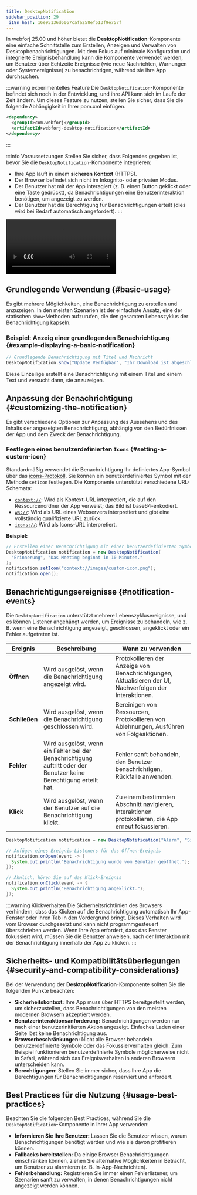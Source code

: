 ```yaml
---
title: DesktopNotification
sidebar_position: 29
_i18n_hash: 16e95136d6067cafa258ef513f9e757f
---
```

<DocChip chip='since' label='25.00' />
<DocChip chip='experimental' />
<JavadocLink type="desktop-notification" location="com/webforj/component/desktopnotification/DesktopNotification" top='true'/>

In webforj 25.00 und höher bietet die **DesktopNotification**-Komponente eine einfache Schnittstelle zum Erstellen, Anzeigen und Verwalten von Desktopbenachrichtigungen. Mit dem Fokus auf minimale Konfiguration und integrierte Ereignisbehandlung kann die Komponente verwendet werden, um Benutzer über Echtzeite Ereignisse (wie neue Nachrichten, Warnungen oder Systemereignisse) zu benachrichtigen, während sie Ihre App durchsuchen.

:::warning experimentelles Feature
Die `DesktopNotification`-Komponente befindet sich noch in der Entwicklung, und ihre API kann sich im Laufe der Zeit ändern. Um dieses Feature zu nutzen, stellen Sie sicher, dass Sie die folgende Abhängigkeit in Ihrer pom.xml einfügen.

```xml
<dependency>
  <groupId>com.webforj</groupId>
  <artifactId>webforj-desktop-notification</artifactId>
</dependency>
```
:::

:::info Voraussetzungen
Stellen Sie sicher, dass Folgendes gegeben ist, bevor Sie die `DesktopNotification`-Komponente integrieren:

- Ihre App läuft in einem **sicheren Kontext** (HTTPS).
- Der Browser befindet sich nicht im Inkognito- oder privaten Modus.
- Der Benutzer hat mit der App interagiert (z. B. einen Button geklickt oder eine Taste gedrückt), da Benachrichtigungen eine Benutzerinteraktion benötigen, um angezeigt zu werden.
- Der Benutzer hat die Berechtigung für Benachrichtigungen erteilt (dies wird bei Bedarf automatisch angefordert).
:::

<div class="videos-container">
  <video controls>
    <source src="https://cdn.webforj.com/webforj-documentation/video/release/desktop_notifications.mp4" type="video/mp4"/>
  </video>
</div>

## Grundlegende Verwendung {#basic-usage}

Es gibt mehrere Möglichkeiten, eine Benachrichtigung zu erstellen und anzuzeigen. In den meisten Szenarien ist der einfachste Ansatz, eine der statischen `show`-Methoden aufzurufen, die den gesamten Lebenszyklus der Benachrichtigung kapseln.

### Beispiel: Anzeig einer grundlegenden Benachrichtigung {#example-displaying-a-basic-notification}

```java
// Grundlegende Benachrichtigung mit Titel und Nachricht
DesktopNotification.show("Update Verfügbar", "Ihr Download ist abgeschlossen!");
```

Diese Einzeilige erstellt eine Benachrichtigung mit einem Titel und einem Text und versucht dann, sie anzuzeigen.

## Anpassung der Benachrichtigung {#customizing-the-notification}

Es gibt verschiedene Optionen zur Anpassung des Aussehens und des Inhalts der angezeigten Benachrichtigung, abhängig von den Bedürfnissen der App und dem Zweck der Benachrichtigung. 

### Festlegen eines benutzerdefinierten `Icons` {#setting-a-custom-icon}

Standardmäßig verwendet die Benachrichtigung Ihr definiertes App-Symbol über das [icons-Protokoll](../managing-resources/assets-protocols#the-icons-protocol). Sie können ein benutzerdefiniertes Symbol mit der Methode `setIcon` festlegen. Die Komponente unterstützt verschiedene URL-Schemata:

- [`context://`](../managing-resources/assets-protocols#the-context-protocol): Wird als Kontext-URL interpretiert, die auf den Ressourcenordner der App verweist; das Bild ist base64-enkodiert.
- [`ws://`](../managing-resources/assets-protocols#the-webserver-protocol): Wird als URL eines Webservers interpretiert und gibt eine vollständig qualifizierte URL zurück.
- [`icons://`](../managing-resources/assets-protocols#the-icons-protocol): Wird als Icons-URL interpretiert.

**Beispiel:**

```java
// Erstellen einer Benachrichtigung mit einer benutzerdefinierten Symbol-URL
DesktopNotification notification = new DesktopNotification(
  "Erinnerung", "Das Meeting beginnt in 10 Minuten."
);
notification.setIcon("context://images/custom-icon.png");
notification.open();
```

## Benachrichtigungsereignisse {#notification-events}

Die `DesktopNotification` unterstützt mehrere Lebenszyklusereignisse, und es können Listener angehängt werden, um Ereignisse zu behandeln, wie z. B. wenn eine Benachrichtigung angezeigt, geschlossen, angeklickt oder ein Fehler aufgetreten ist.

| Ereignis                  | Beschreibung                                           | Wann zu verwenden                                               |
|-----------------------------|-------------------------------------------------------|---------------------------------------------------------------|
| **Öffnen** | Wird ausgelöst, wenn die Benachrichtigung angezeigt wird.       | Protokollieren der Anzeige von Benachrichtigungen, Aktualisieren der UI, Nachverfolgen der Interaktionen.    |
| **Schließen**| Wird ausgelöst, wenn die Benachrichtigung geschlossen wird.         | Bereinigen von Ressourcen, Protokollieren von Ablehnungen, Ausführen von Folgeaktionen.|
| **Fehler**| Wird ausgelöst, wenn ein Fehler bei der Benachrichtigung auftritt oder der Benutzer keine Berechtigung erteilt hat.| Fehler sanft behandeln, den Benutzer benachrichtigen, Rückfalle anwenden.  |
| **Klick**| Wird ausgelöst, wenn der Benutzer auf die Benachrichtigung klickt. | Zu einem bestimmten Abschnitt navigieren, Interaktionen protokollieren, die App erneut fokussieren. |


```java
DesktopNotification notification = new DesktopNotification("Alarm", "Sie haben eine neue Nachricht!")

// Anfügen eines Ereignis-Listeners für das Öffnen-Ereignis
notification.onOpen(event -> {
  System.out.println("Benachrichtigung wurde vom Benutzer geöffnet.");
});

// Ähnlich, hören Sie auf das Klick-Ereignis
notification.onClick(event -> {
  System.out.println("Benachrichtigung angeklickt.");
});
```

:::warning Klickverhalten
Die Sicherheitsrichtlinien des Browsers verhindern, dass das Klicken auf die Benachrichtigung automatisch Ihr App-Fenster oder Ihren Tab in den Vordergrund bringt. Dieses Verhalten wird vom Browser durchgesetzt und kann nicht programmgesteuert überschrieben werden. Wenn Ihre App erfordert, dass das Fenster fokussiert wird, müssen Sie die Benutzer anweisen, nach der Interaktion mit der Benachrichtigung innerhalb der App zu klicken.
:::

## Sicherheits- und Kompatibilitätsüberlegungen {#security-and-compatibility-considerations}

Bei der Verwendung der **DesktopNotification**-Komponente sollten Sie die folgenden Punkte beachten:

- **Sicherheitskontext:** Ihre App muss über HTTPS bereitgestellt werden, um sicherzustellen, dass Benachrichtigungen von den meisten modernen Browsern akzeptiert werden.
- **Benutzerinteraktionsanforderung:** Benachrichtigungen werden nur nach einer benutzerinitiierten Aktion angezeigt. Einfaches Laden einer Seite löst keine Benachrichtigung aus.
- **Browserbeschränkungen:** Nicht alle Browser behandeln benutzerdefinierte Symbole oder das Fokussierverhalten gleich. Zum Beispiel funktionieren benutzerdefinierte Symbole möglicherweise nicht in Safari, während sich das Ereignisverhalten in anderen Browsern unterscheiden kann.
- **Berechtigungen:** Stellen Sie immer sicher, dass Ihre App die Berechtigungen für Benachrichtigungen reserviert und anfordert.

## Best Practices für die Nutzung {#usage-best-practices}

Beachten Sie die folgenden Best Practices, während Sie die `DesktopNotification`-Komponente in Ihrer App verwenden:

- **Informieren Sie Ihre Benutzer:** Lassen Sie die Benutzer wissen, warum Benachrichtigungen benötigt werden und wie sie davon profitieren können.
- **Fallbacks bereitstellen:** Da einige Browser Benachrichtigungen einschränken können, ziehen Sie alternative Möglichkeiten in Betracht, um Benutzer zu alarmieren (z. B. In-App-Nachrichten).
- **Fehlerbehandlung:** Registrieren Sie immer einen Fehlerlistener, um Szenarien sanft zu verwalten, in denen Benachrichtigungen nicht angezeigt werden können.
